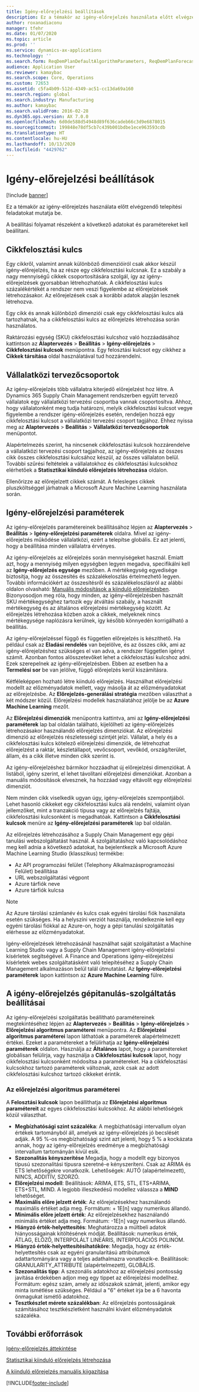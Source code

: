 ```yaml
---
title: Igény-előrejelzési beállítások
description: Ez a témakör az igény-előrejelzés használata előtt elvégzendő telepítési feladatokat mutatja be.
author: roxanadiaconu
manager: tfehr
ms.date: 01/07/2020
ms.topic: article
ms.prod: ''
ms.service: dynamics-ax-applications
ms.technology: ''
ms.search.form: ReqDemPlanDefaultAlgorithmParameters, ReqDemPlanForecastParameters
audience: Application User
ms.reviewer: kamaybac
ms.search.scope: Core, Operations
ms.custom: 72653
ms.assetid: c5fa4b09-512d-4349-ac51-cc13da69a160
ms.search.region: global
ms.search.industry: Manufacturing
ms.author: kamaybac
ms.search.validFrom: 2016-02-28
ms.dyn365.ops.version: AX 7.0.0
ms.openlocfilehash: 6d0de588d54948d89f636cadeb66c3d9e6878015
ms.sourcegitcommit: 199848e78df5cb7c439b001bdbe1ece963593cdb
ms.translationtype: HT
ms.contentlocale: hu-HU
ms.lasthandoff: 10/13/2020
ms.locfileid: "4429762"
---
```

# <a name="demand-forecasting-setup"></a>Igény-előrejelzési beállítások

[!include [banner](../includes/banner.md)]

Ez a témakör az igény-előrejelzés használata előtt elvégzendő telepítési feladatokat mutatja be.  

A beállítási folyamat részeként a következő adatokat és paramétereket kell beállítani.

## <a name="item-allocation-key"></a>Cikkfelosztási kulcs
Egy cikkről, valamint annak különböző dimenzióiról csak akkor készül igény-előrejelzés, ha az része egy cikkfelosztási kulcsnak. Ez a szabály a nagy mennyiségű cikkek csoportosítására szolgál, így az igény-előrejelzések gyorsabban létrehozhatóak. A cikkfelosztási kulcs százalékértékét a rendszer nem veszi figyelembe az előrejelzések létrehozásakor. Az előrejelzések csak a korábbi adatok alapján lesznek létrehozva. 

Egy cikk és annak különböző dimenziói csak egy cikkfelosztási kulcs alá tartozhatnak, ha a cikkfelosztási kulcs az előrejelzés létrehozása során használatos. 

Raktározási egység (SKU) cikkfelosztási kulcshoz való hozzáadásához kattintson az **Alaptervezés** &gt; **Beállítás** &gt; **Igény-előrejelzés** &gt; **Cikkfelosztási kulcsok** menüpontra. Egy felosztási kulcsot egy cikkhez a **Cikkek társítása** oldal használatával tud hozzárendelni.

## <a name="intercompany-planning-groups"></a>Vállalatközi tervezőcsoportok
Az igény-előrejelzés több vállalatra kiterjedő előrejelzést hoz létre. A Dynamics 365 Supply Chain Management rendszerben együtt tervező vállalatok egy vállalatközi tervezési csoportba vannak csoportosítva. Ahhoz, hogy vállalatonként meg tudja határozni, melyik cikkfelosztási kulcsot vegye figyelembe a rendszer igény-előrejelzés esetén, rendeljen hozzá egy cikkfelosztási kulcsot a vállalatközi tervezési csoport tagjához. Ehhez nyissa meg az **Alaptervezés** &gt; **Beállítás** &gt; **Vállalatközi tervezőcsoportok** menüpontot. 

Alapértelmezés szerint, ha nincsenek cikkfelosztási kulcsok hozzárendelve a vállalatközi tervezési csoport tagjaihoz, az igény-előrejelzés az összes cikk összes cikkfelosztási kulcsához készül, az összes vállalaton belül. További szűrési feltételek a vállalatokhoz és cikkfelosztási kulcsokhoz elérhetőek a **Statisztikai kiinduló előrejelzés létrehozása** oldalon. 

Ellenőrizze az előrejelzett cikkek számát. A felesleges cikkek pluszköltséggel járhatnak a Microsoft Azure Machine Learning használata során.

## <a name="demand-forecasting-parameters"></a>Igény-előrejelzési paraméterek
Az igény-előrejelzés paramétereinek beállításához lépjen az **Alaptervezés** &gt; **Beállítás** &gt; **Igény-előrejelzési paraméterek** oldalra. Mivel az igény-előrejelzés működése vállalatközi, ezért a telepítse globális. Ez azt jelenti, hogy a beállítása minden vállalatra érvényes. 

Az igény-előrejelzés az előrejelzés során mennyiségeket használ. Emiatt azt, hogy a mennyiség milyen egységben legyen megadva, specifikálni kell az **Igény-előrejelzés egysége** mezőben. A mértékegység egyedisége biztosítja, hogy az összesítés és százalékeloszlás értelmezhető legyen. További információkért az összesítésről és százalékeloszlásról az alábbi oldalon olvasható: [Manuális módosítások a kiinduló előrejelzésben](manual-adjustments-baseline-forecast.md). Bizonyosodjon meg róla, hogy minden, az igény-előrejelzésben használt SKU mértékegységhez tartozik egy átváltási szabály, a használt mértékegység és az általános előrejelzési mértékegység között. Az előrejelzés létrehozása közben azok a cikkek, melyeknek nincs mértékegysége naplózásra kerülnek, így később könnyedén korrigálható a beállítás. 

Az igény-előrejelzéssel függő és független előrejelzés is készíthető. Ha például csak az **Eladási rendelés** van bejelölve, és az összes cikk, ami az igény-előrejelzéshez szükséges el van adva, a rendszer független igényt számít. Azonban fontos alösszetevőket lehet a cikkfelosztási kulcshoz adni. Ezek szerepelnek az igény-előrejelzésben. Ebben az esetben ha a **Termelési sor** be van jelölve, függő előrejelzés kerül kiszámításra. 

Kétféleképpen hozható létre kiinduló előrejelzés. Használhat előrejelzési modellt az előzményadatok mellett, vagy másolja át az előzményadatokat az előrejelzésbe. Az **Előrejelzés-generálási stratégia** mezőben választhat a két módszer közül. Előrejelzési modellek használatához jelölje be az **Azure Machine Learning** mezőt. 

Az **Előrejelzési dimenziók** menüpontra kattintva, ami az **Igény-előrejelzési paraméterek** lap bal oldalán található, kijelölheti az igény-előrejelzés létrehozásakor használandó előrejelzés dimenziókat. Az előrejelzési dimenzió az előrejelzés részletességi szintjét jelzi. Vállalat, a hely és a cikkfelosztási kulcs kötelező előrejelzési dimenziók, de létrehozhat előrejelzést a raktár, készletállapot, vevőcsoport, vevőkód, ország/terület, állam, és a cikk illetve minden cikk szerint is. 

Az igény-előrejelzéshez bármikor hozzáadhat új előrejelzési dimenziókat. A listából, igény szerint, el lehet távolítani előrejelzési dimenziókat. Azonban a manuális módosítások elvesznek, ha hozzáad vagy eltávolít egy előrejelzési dimenziót. 

Nem minden cikk viselkedik ugyan úgy, igény-előrejelzés szempontjából. Lehet hasonló cikkeket egy cikkfelosztási kulcs alá rendelni, valamint olyan jellemzőket, mint a tranzakció típusa vagy az előrejelzés fajtája, cikkfelosztási kulcsonként is megadhatóak. Kattintson a **Cikkfelosztási kulcsok** menüre az **Igény-előrejelzési paraméterek** lap bal oldalán. 

Az előrejelzés létrehozásához a Supply Chain Management egy gépi tanulási webszolgáltatást használ. A szolgáltatáshoz való kapcsolódáshoz meg kell adnia a következő adatokat, ha bejelentkezik a Microsoft Azure Machine Learning Studio (klasszikus) termékbe:

-   Az API programozási felület (Telephony Alkalmazásprogramozási Felület) beállítása
-   URL webszolgáltatási végpont
-   Azure tárfiók neve
-   Azure tárfiók kulcsa

> [!NOTE]
> Az Azure tárolási számlanév és kulcs csak egyéni tárolási fiók használata esetén szükséges. Ha a helyszíni verziót használja, rendelkeznie kell egy egyéni tárolási fiókkal az Azure-on, hogy a gépi tanulási szolgáltatás elérhesse az előzményadatokat. 

Igény-előrejelzések létrehozásánál használhat saját szolgáltatást a Machine Learning Studio vagy a Supply Chain Management igény-előrejelzési kísérletek segítségével. A Finance and Operations igény-előrejelzési kísérletek webes szolgáltatásként való telepítéséhez a Supply Chain Management alkalmazáson belül talál útmutatást. Az **Igény-előrejelzési paraméterek** lapon kattintson az **Azure Machine Learning** fülre.

## <a name="settings-for-the-demand-forecasting-machine-learning-service"></a>A igény-előrejelzés gépitanulás-szolgáltatás beállításai
Az igény-előrejelzési szolgáltatás beállítható paramétereinek megtekintéséhez lépjen az **Alaptervezés** &gt; **Beállítás** &gt; **Igény-előrejelzés** &gt; **Előrejelzési algoritmus paraméterei** menüpontra. Az **Előrejelzési algoritmus paraméterei** lapon láthatóak a paraméterek alapértelmezett értékei. Ezeket a paramétereket a felülírhatja az **Igény-előrejelzési paraméterek** oldalon. Használja az **Általános** lapot, hogy a paramétereket globálisan felülírja, vagy használja a **Cikkfelosztási kulcsok** lapot, hogy cikkfelosztási kulcsonként módosítsa a paramétereket. Ha a cikkfelosztási kulcsokhoz tartozó paraméterek változnak, azok csak az adott cikkfelosztási kulcshoz tartozó cikkeket érintik.

### <a name="forecast-algorithm-parameters"></a>Az előrejelzési algoritmus paraméterei

A **Felosztási kulcsok** lapon beállíthatja az **Előrejelzési algoritmus paramétereit** az egyes cikkfelosztási kulcsokhoz. Az alábbi lehetőségek közül választhat.
- **Megbízhatósági szint százaléka**: A megbízhatósági intervallum olyan értékek tartományból áll, amelyek az igény-előrejelzés jó becslését adják. A 95 %-os megbízhatósági szint azt jelenti, hogy 5 % a kockázata annak, hogy az igény-előrejelzés eredménye a megbízhatósági intervallum tartományán kívül esik.
- **Szezonalitás kényszerítése** Megadja, hogy a modellt egy bizonyos típusú szezonalitási típusra szeretné-e kényszeríteni. Csak az ARIMA és ETS lehetőségekre vonatkozik. Lehetőségek: AUTÓ (alapértelmezett), NINCS, ADDITÍV, SZORZÓ.
- **Előrejelzési modell**: Beállítások: ARIMA, ETS, STL, ETS+ARIMA, ETS+STL, MIND. A legjobb illeszkedésű modellez válassza a **MIND** lehetőséget.
- **Maximális előre jelzett érték**: Az előrejelzésekhez használandó maximális értéket adja meg. Formátum: + 1E[n] vagy numerikus állandó.
- **Minimális előre jelzett érték**: Az előrejelzésekhez használandó minimális értéket adja meg. Formátum: -1E[n] vagy numerikus állandó.
- **Hiányzó érték-helyettesítés**: Meghatározza a múltbeli adatok hiányosságainak kitöltésének módját. Beállítások: numerikus érték, ÁTLAG, ELŐZŐ, INTERPOLÁLT LINEÁRIS, INTERPOLÁCIÓS POLINOM.
- **Hiányzó érték-helyettesítésihatóköre**: Megadja, hogy az érték-helyettesítés csak az egyéni granularítású attribútumok adattartományára vagy a teljes adathalmazra vonatkozik-e. Beállítások: GRANULARITY_ATTRIBUTE (alapértelmezett), GLOBÁLIS.
- **Szezonalitás tipp**: A szezonális adatokhoz az előrejelzési pontosság javítása érdekében adjon meg egy tippet az előrejelzési modellhez. Formátum: egész szám, amely az időszakok számát, jelenti, amikor egy minta ismétlése szükséges. Például a "6" értéket írja be a 6 havonta önmagukat ismétlő adatokhoz.
- **Tesztkészlet mérete százalékban**: Az előrejelzés pontosságának számításához tesztkészletként használni kívánt előzményadatok százaléka. 

<a name="additional-resources"></a>További erőforrások
--------

[Igény-előrejelzés áttekintése](introduction-demand-forecasting.md)

[Statisztikai kiinduló előrejelzés létrehozása](generate-statistical-baseline-forecast.md)

[A kiinduló előrejelzés manuális kiigazítása](manual-adjustments-baseline-forecast.md)





[!INCLUDE[footer-include](../../includes/footer-banner.md)]